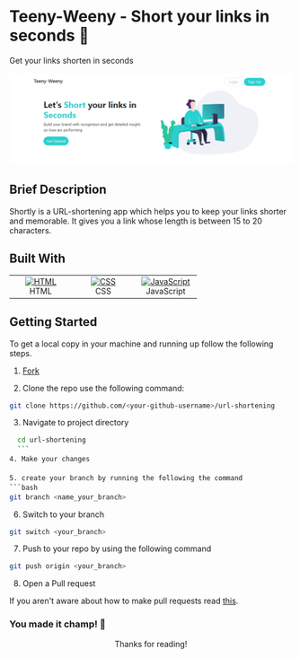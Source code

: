 # Teeny-Weeny - Short your links in seconds 🚀

  Get your links shorten in seconds

![Teeny-Weeny Preview](./client/public/images/preview.png)

## Brief Description

  Shortly is a URL-shortening app which helps you to keep your links shorter and memorable. It gives you a link whose length is between 15 to 20 characters.


 
 ## Built With

 <table>
  <tbody>
    <tr>
      <td align="Center" width="30%">
        <a href="https://developer.mozilla.org/en-US/docs/Web/HTML" target="_blank" rel="noreferrer">
          <img src="https://raw.githubusercontent.com/danielcranney/readme-generator/main/public/icons/skills/html5-colored.svg" width="36" height="36" alt="HTML">
        </a> <br> HTML
      </td>
      <td align="Center" width="30%">
        <a href="https://developer.mozilla.org/en-US/docs/Web/CSS" target="_blank" rel="noreferrer">
          <img src="https://raw.githubusercontent.com/danielcranney/readme-generator/main/public/icons/skills/css3-colored.svg" width="36" height="36" alt="CSS">
        </a> <br> CSS
      </td>
      <td align="Center" width="30%">
        <a href="https://developer.mozilla.org/en-US/docs/Web/JavaScript" target="_blank" rel="noreferrer">
          <img src="https://raw.githubusercontent.com/danielcranney/readme-generator/main/public/icons/skills/javascript-colored.svg" width="36" height="36" alt="JavaScript">
        </a> <br> JavaScript
      </td>
    </tr>
  </tbody>
  </table>

## Getting Started

 To get a local copy in your machine and running up follow the following steps.

 1. [Fork](https://github.com/rupali-codes/url-shortening)

 2. Clone the repo use the following command:

  ```bash
  git clone https://github.com/<your-github-username>/url-shortening
  ```
 
 3. Navigate to project directory
  ```bash
    cd url-shortening
    ```
 4. Make your changes 

 5. create your branch by running the following the command
  ```bash
  git branch <name_your_branch>
  ```
6. Switch to your branch
  ```bash
  git switch <your_branch>
  ```

 7. Push to your repo by using the following command
  ```bash
  git push origin <your_branch>
  ```
 8. Open a Pull request

  If you aren't aware about how to make pull requests read [this](https://docs.github.com/about-pull-requests).


### You made it champ! 🚀

<p align="center">
  Thanks for reading!
</p>

